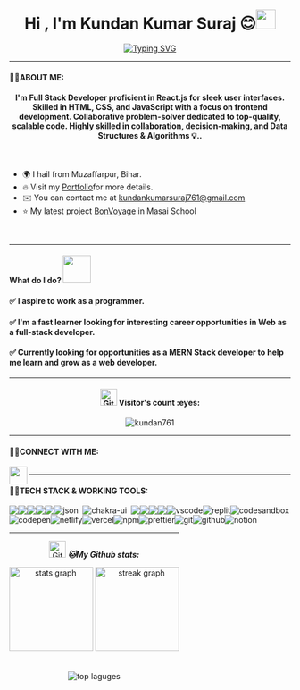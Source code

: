 
<h1 align="center">Hi , I'm Kundan Kumar Suraj 😊<img src="https://media.giphy.com/media/hvRJCLFzcasrR4ia7z/giphy.gif" width="35"></h1>



<!---[<div align="center">![Typing SVG](https://readme-typing-svg.demolab.com?font=Fira+Code&weight=800&size=35&pause=1000&color=25DDF7&background=B3FFE500&center=true&random=false&width=750&lines=Hey++there+%2C+I'm+Saurav+Chavan)</div>](https://git.io/typing-svg) --->


[<div align="center">![Typing SVG](https://readme-typing-svg.demolab.com?font=Fira+Code&weight=800&pause=1000&color=00ffff&background=B3FFE500&center=true&random=false&width=435&lines=Full+Stack+Web+Developer+👨🏻‍💻;1200%2B+Hours+of+Coding+Experience+⚡️;600%2B+DSA+Questions+Solved+💡)</div>](https://git.io/typing-svg)
<hr>


 #### 👨‍💻ABOUT ME:
<h4 align="center">
I'm Full Stack Developer proficient in React.js for sleek user interfaces. Skilled in HTML, CSS, and JavaScript with a focus on frontend development. Collaborative problem-solver dedicated to top-quality, scalable code. Highly skilled in collaboration, decision-making, and Data Structures & Algorithms 💡..</h4>
<br/>

* 🌍  I hail from Muzaffarpur, Bihar.
* 🔥  Visit my [Portfolio](https://kundan761.github.io/#)for more details.
* ✉️  You can contact me at [kundankumarsuraj761@gmail.com](mailto:kundankumarsuraj761@gmail.com)
* ⭐ My latest project [BonVoyage](https://65ae04d77f6077f381dc06a8--cheery-sprite-5f8d56.netlify.app/) in Masai School
<br />
<hr>

 #### What do I do? <img src="https://media.giphy.com/media/XGma2iRIHTKkwqRkFl/giphy.gif" width="50"></h3>

<h4>✅ I aspire to work as a programmer.</h4>

<h4>✅ I'm a fast learner looking for interesting career opportunities in Web as a full-stack developer.</h4>

<h4>✅ Currently looking for opportunities as a MERN Stack developer to help me learn and grow as a web developer.</h4>

<hr>

<h4 align="center"><img src="https://media.giphy.com/media/W5eoZHPpUx9sapR0eu/giphy.gif" width="30px" alt="Git"/>&nbsp;Visitor's count :eyes:</h4>

<p align="center"><img src="https://profile-counter.glitch.me/{kundan761}/count.svg" alt="kundan761" :: Visitor's Count" /></p>

<hr>

 #### 👨‍💻CONNECT WITH ME:

<p align="left">
  <a href="https://Portfolio">
    <img align="left" src="https://encrypted-tbn0.gstatic.com/images?q=tbn:ANd9GcTqx2RrK8Eje0ohUMNvb--Dl5KJIrb8R1sSJA&usqp=CAU" width="32px"  />
  </a>
  <a href="https://www.linkedin.com/in/kundan-kumar-suraj/" target="https://www.linkedin.com/in/saurav-chavan/">
  <img align="center" src="https://img.shields.io/badge/-LinkedIn-0e76a8?style=for-the-badge&logo=Linkedin&logoColor=white" alt="" />
  </a>
</p>



<hr>

 #### 👨‍💻TECH STACK & WORKING TOOLS:
 
<p>
<div align="center" style="display: flex; flex-wrap: wrap;">
<img src="https://img.shields.io/badge/react-%2320232a.svg?style=for-the-badge&logo=react&logoColor=%2361DAFB" />
<img src="https://img.shields.io/badge/React_Router-CA4245?style=for-the-badge&logo=react-router&logoColor=white" />
<img src="https://img.shields.io/badge/redux-%23593d88.svg?style=for-the-badge&logo=redux&logoColor=white" />
<img src="https://img.shields.io/badge/HTML5-E34F26?style=for-the-badge&logo=html5&logoColor=white" />
<img src="https://img.shields.io/badge/CSS3-1572B6?style=for-the-badge&logo=css3&logoColor=white" />
<img src="https://img.shields.io/badge/json-5E5C5C?style=for-the-badge&logo=json&logoColor=white" alt="json" />&nbsp;&nbsp;
<img src="https://img.shields.io/badge/Chakra--UI-319795?style=for-the-badge&logo=chakra-ui&logoColor=white" alt="chakra-ui" />&nbsp;&nbsp;
<img src="https://img.shields.io/badge/JavaScript-323330?style=for-the-badge&logo=javascript&logoColor=F7DF1E" />
<img src="https://img.shields.io/badge/java-%23ED8B00.svg?style=for-the-badge&logo=java&logoColor=white" />
<img src="https://img.shields.io/badge/npm-CB3837?style=for-the-badge&logo=npm&logoColor=white" />
<img src="https://img.shields.io/badge/GitHub-100000?style=for-the-badge&logo=github&logoColor=white" />
<img src="https://img.shields.io/badge/VSCode-0078D4?style=for-the-badge&logo=visual%20studio%20code&logoColor=white" alt="vscode" />
<img src="https://img.shields.io/badge/replit-667881?style=for-the-badge&logo=replit&logoColor=white" alt="replit" />
<img src="https://img.shields.io/badge/Codesandbox-000000?style=for-the-badge&logo=CodeSandbox&logoColor=white" alt="codesandbox" />
<img src="https://img.shields.io/badge/Codepen-000000?style=for-the-badge&logo=codepen&logoColor=white" alt="codepen" />
<img src="https://img.shields.io/badge/Netlify-00C7B7?style=for-the-badge&logo=netlify&logoColor=white" alt="netlify" />
<img src="https://img.shields.io/badge/Vercel-000000?style=for-the-badge&logo=vercel&logoColor=white" alt="vercel" />
<img src="https://img.shields.io/badge/NPM-%23000000.svg?style=for-the-badge&logo=npm&logoColor=white" alt="npm"/>
<img src="https://img.shields.io/badge/prettier-1A2C34?style=for-the-badge&logo=prettier&logoColor=white" alt="prettier" />
<img src="https://img.shields.io/badge/Git-f44d27?style=for-the-badge&logo=git&logoColor=white" alt="git"/>
<img src="https://img.shields.io/badge/GitHub-100000?style=for-the-badge&logo=github&logoColor=white" alt="github"/>
<img src="https://img.shields.io/badge/Notion-000000?style=for-the-badge&logo=notion&logoColor=white" alt="notion" />
<div/>
</p>
  
<hr>

<p align="center">
<img src="https://media.giphy.com/media/W5eoZHPpUx9sapR0eu/giphy.gif" width="30px" alt="Git"/>&nbsp;<i><b>🐱My Github stats:</b></i> 
</p>
<div align="center">
  <img src="https://github-readme-stats.vercel.app/api?username=kundan761&count_private=true&theme=light" height="150" alt="stats graph"  />
  <img src="https://github-readme-streak-stats.herokuapp.com?user=kundan761&theme=light&hide_border=true&border_radius=6.5&date_format=M%20j%5B%2C%20Y%5D" height="150" alt="streak graph"  />
</div>
<br>
<br>
  <img  className="github-top-langs" id="github-top-langs"
               src="https://github-readme-stats.vercel.app/api/top-langs/?username=kundan761&layout=compact&theme=light&hide_border=true"
              alt="top laguges"
              id="github-top-langs" />
 



